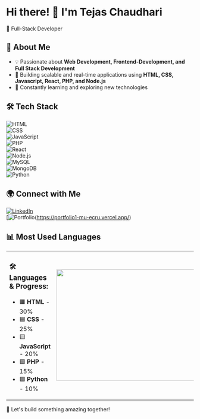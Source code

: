 # Hi there! 👋 I'm Tejas Chaudhari  
🚀 Full-Stack Developer

## 🚀 About Me  
- 💡 Passionate about **Web Development, Frontend-Development, and Full Stack Development**  
- 🎯 Building scalable and real-time applications using **HTML, CSS, Javascript, React, PHP, and Node.js**  
- 🌱 Constantly learning and exploring new technologies

## 🛠 Tech Stack  
![HTML](https://img.shields.io/badge/HTML5-%23E34F26.svg?&style=flat-square&logo=html5&logoColor=white)  
![CSS](https://img.shields.io/badge/CSS3-%231572B6.svg?&style=flat-square&logo=css3&logoColor=white)  
![JavaScript](https://img.shields.io/badge/JavaScript-%23F7DF1E.svg?&style=flat-square&logo=javascript&logoColor=black)  
![PHP](https://img.shields.io/badge/PHP-%23777BB4.svg?&style=flat-square&logo=php&logoColor=white)<br>
![React](https://img.shields.io/badge/React-%2361DAFB.svg?&style=flat-square&logo=react&logoColor=black)  
![Node.js](https://img.shields.io/badge/Node.js-%2343853D.svg?&style=flat-square&logo=node.js&logoColor=white)  
![MySQL](https://img.shields.io/badge/MySQL-%2300f.svg?&style=flat-square&logo=mysql&logoColor=white)  
![MongoDB](https://img.shields.io/badge/MongoDB-%2347A248.svg?&style=flat-square&logo=mongodb&logoColor=white)  
![Python](https://img.shields.io/badge/Python-%233776AB.svg?&style=flat-square&logo=python&logoColor=white)  



## 🌍 Connect with Me  
[![LinkedIn](https://img.shields.io/badge/LinkedIn-%230077B5.svg?style=flat-square&logo=linkedin&logoColor=white)](https://linkedin.com/in/yourprofile)  
[![Portfolio](https://img.shields.io/badge/LinkedIn-%230077B5.svg?style=flat-square&logo=linkedin&logoColor=white)(https://portfolio1-mu-ecru.vercel.app/) 
<!-- [![Portfolio](https://img.shields.io/badge/Portfolio-%2312100E.svg?style=flat-square&logo=firefox&logoColor=white)](https://yourportfolio.com) -->

## 📊 Most Used Languages  

<table>
<tr>
<td>

### 🛠 Languages & Progress:  
- 🟧 **HTML** - 30%  
- 🟦 **CSS** - 25%  
- 🟨 **JavaScript** - 20%  
- 🟪 **PHP** - 15%  
- 🟩 **Python** - 10%  

</td>
<td>

<img src="https://quickchart.io/chart?c=%7B%22type%22:%22doughnut%22,%22data%22:%7B%22labels%22:%5B%22HTML%22,%22CSS%22,%22JavaScript%22,%22PHP%22,%22Python%22%5D,%22datasets%22:%5B%7B%22data%22:%5B30,25,20,15,10%5D,%22backgroundColor%22:%5B%22%23FFA500%22,%22%23007BFF%22,%22%23F7DF1E%22,%22%236F42C1%22,%22%2328A745%22%5D%7D%5D%7D,%22options%22:%7B%22plugins%22:%7B%22doughnutlabel%22:%7B%22labels%22:%5B%7B%22text%22:%22100%25%20Languages%20Usage%22,%22font%22:%7B%22size%22:16%7D%7D%5D%7D%7D,%22cutoutPercentage%22:50,%22legend%22:%7B%22position%22:%22right%22,%22labels%22:%7B%22fontSize%22:14%7D%7D%7D%7D" width="500" height="300"/>

</td>
</tr>
</table>


🚀 Let's build something amazing together!  
